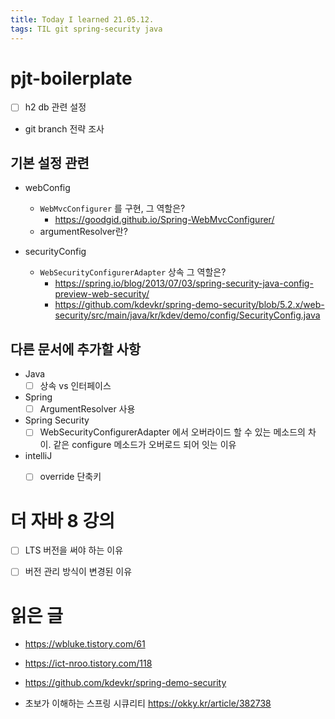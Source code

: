 ```yaml
---
title: Today I learned 21.05.12.
tags: TIL git spring-security java
---
```


# pjt-boilerplate

- [ ] h2 db 관련 설정
- git branch 전략 조사

## 기본 설정 관련

- webConfig
  - `WebMvcConfigurer`  를 구현, 그 역할은?
    - https://goodgid.github.io/Spring-WebMvcConfigurer/
  - argumentResolver란?

- securityConfig

  - `WebSecurityConfigurerAdapter` 상속 그 역할은?
    -  https://spring.io/blog/2013/07/03/spring-security-java-config-preview-web-security/
    - https://github.com/kdevkr/spring-demo-security/blob/5.2.x/web-security/src/main/java/kr/kdev/demo/config/SecurityConfig.java

  

## 다른 문서에 추가할 사항

- Java
  - [ ] 상속 vs 인터페이스
- Spring
  - [ ] ArgumentResolver 사용
- Spring Security
  - [ ] WebSecurityConfigurerAdapter 에서 오버라이드 할 수 있는 메소드의 차이. 같은 configure 메소드가 오버로드 되어 잇는 이유 
- intelliJ
  - [ ] override 단축키



# 더 자바 8 강의

- [ ] LTS 버전을 써야 하는 이유
- [ ] 버전 관리 방식이 변경된 이유



# 읽은 글

- https://wbluke.tistory.com/61

- https://ict-nroo.tistory.com/118

- https://github.com/kdevkr/spring-demo-security

- 초보가 이해하는 스프링 시큐리티 https://okky.kr/article/382738